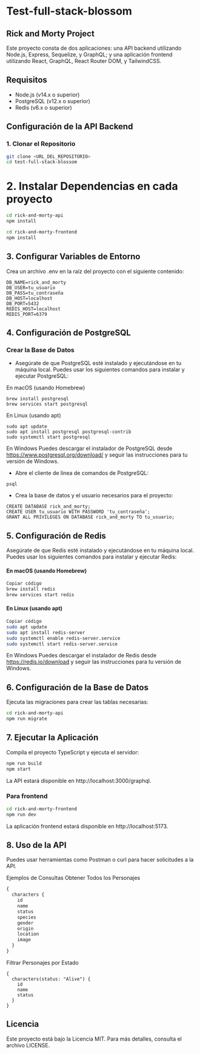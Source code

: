 # Test-full-stack-blossom

## Rick and Morty Project

Este proyecto consta de dos aplicaciones: una API backend utilizando Node.js, Express, Sequelize, y GraphQL; y una aplicación frontend utilizando React, GraphQL, React Router DOM, y TailwindCSS.

## Requisitos

- Node.js (v14.x o superior)
- PostgreSQL (v12.x o superior)
- Redis (v6.x o superior)

## Configuración de la API Backend

### 1. Clonar el Repositorio

```sh
git clone <URL_DEL_REPOSITORIO>
cd test-full-stack-blossom
```

# 2. Instalar Dependencias en cada proyecto
```sh
cd rick-and-morty-api
npm install

cd rick-and-morty-frontend
npm install
```


## 3. Configurar Variables de Entorno
Crea un archivo .env en la raíz del proyecto con el siguiente contenido:

```
DB_NAME=rick_and_morty
DB_USER=tu_usuario
DB_PASS=tu_contraseña
DB_HOST=localhost
DB_PORT=5432
REDIS_HOST=localhost
REDIS_PORT=6379
```

## 4. Configuración de PostgreSQL
### Crear la Base de Datos
- Asegúrate de que PostgreSQL esté instalado y ejecutándose en tu máquina local. Puedes usar los siguientes comandos para instalar y ejecutar PostgreSQL:

En macOS (usando Homebrew)
```
brew install postgresql
brew services start postgresql
```
En Linux (usando apt)
```
sudo apt update
sudo apt install postgresql postgresql-contrib
sudo systemctl start postgresql
```

En Windows
Puedes descargar el instalador de PostgreSQL desde https://www.postgresql.org/download/ y seguir las instrucciones para tu versión de Windows.

- Abre el cliente de línea de comandos de PostgreSQL:

````
psql
````

- Crea la base de datos y el usuario necesarios para el proyecto:

```
CREATE DATABASE rick_and_morty;
CREATE USER tu_usuario WITH PASSWORD 'tu_contraseña';
GRANT ALL PRIVILEGES ON DATABASE rick_and_morty TO tu_usuario;
```

## 5. Configuración de Redis
Asegúrate de que Redis esté instalado y ejecutándose en tu máquina local. Puedes usar los siguientes comandos para instalar y ejecutar Redis:

#### En macOS (usando Homebrew)
```sh
Copiar código
brew install redis
brew services start redis
```
#### En Linux (usando apt)
```sh
Copiar código
sudo apt update
sudo apt install redis-server
sudo systemctl enable redis-server.service
sudo systemctl start redis-server.service
```
En Windows
Puedes descargar el instalador de Redis desde https://redis.io/download y seguir las instrucciones para tu versión de Windows.




## 6. Configuración de la Base de Datos
Ejecuta las migraciones para crear las tablas necesarias:

```sh
cd rick-and-morty-api
npm run migrate
```

## 7. Ejecutar la Aplicación
Compila el proyecto TypeScript y ejecuta el servidor:

```sh
npm run build
npm start
```
La API estará disponible en http://localhost:3000/graphql.


### Para frontend
```sh
cd rick-and-morty-frontend
npm run dev
```
La aplicación frontend estará disponible en http://localhost:5173.

## 8. Uso de la API
Puedes usar herramientas como Postman o curl para hacer solicitudes a la API.

Ejemplos de Consultas
Obtener Todos los Personajes
```graphql
{
  characters {
    id
    name
    status
    species
    gender
    origin
    location
    image
  }
}

```

Filtrar Personajes por Estado
```
{
  characters(status: "Alive") {
    id
    name
    status
  }
}

```

## Licencia
Este proyecto está bajo la Licencia MIT. Para más detalles, consulta el archivo LICENSE.